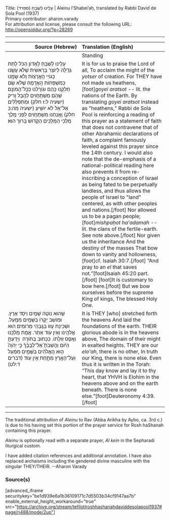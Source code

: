 <html>
<head></head>
<body>
Title: עָלֵינוּ לְשַׁבֵּחַ (ספרד)‏ | Aleinu l’Shabei’aḥ, translated by Rabbi David de Sola Pool (1937)<br />
Primary contributor: aharon.varady<br />
For attribution and license, please consult the following URL: <a href="http://opensiddur.org/?p=28269">http://opensiddur.org/?p=28269</a>
<p />
<hr />

<table style="margin-left: auto;margin-right: auto;" class="draggable">
<thead><tr><th id="x" style="text-align: right;">Source (Hebrew)</th><th style="text-align: left;">Translation (English)</th></tr></thead>
<tbody>
<tr><td style="vertical-align:top;" width="46%">
<div class="liturgy"><span lang="he">

</span></div></td>
 
<td style="vertical-align:top;" width="53%">
<div class="english">
<span class="instruction">Standing</span> 
</div></td></tr>


<tr><td style="vertical-align:top;" width="46%">
<div class="liturgy"><span lang="he">
עָלֵֽינוּ לְשַׁבֵּֽחַ לַֽאֲדוֹן הַכֹּל 
לָתֵת גְּדֻלָּה לְיוֹצֵר בְּרֵאשִׁית׃
שֶׁלֹּא עָשָֽׂנוּ כְּגוֹיֵי הָֽאֲרָצוֹת 
וְלֹא שָׂמָֽנוּ כְּמִשְׁפְּחוֹת הָֽאֲדָמָה׃
שֶׁלֹּא שָׂם חֶלְקֵֽנוּ כָּהֶם 
וגֽוֹרָלֵנוּ כְּכׇל־הֲמוֹנָֽם׃
שֶׁהֵם מִשְׁתַּֽחֲוִים לְהֶֽבֶל וָרִיק <span class="citation">(ישעיה ל:ז חלק)</span> 
וּמִתְפַּלְּלִים אֶל־אֵל לֹא יוֹשִֽׁיעַ׃ <span class="citation">(ישעיה מה:כ חלק)</span>
וַֽאֲנַחְנוּ מִשְׁתַּֽחֲוִים לִפְנֵי מֶֽלֶךְ מַלְכֵי הַמְּלָכִים 
הַקָּדוֹשׁ בָּרוּךְ הוּא׃
</span></div></td>
 
<td style="vertical-align:top;" width="53%">
<div class="english">
It is for us to praise the Lord of all, 
To acclaim the might of the <em>yotser</em> of creation. 
For THEY have not made us heathens,[foot]<em>goyei aratsot</em> -- lit. the nations of the Earth. By translating <em>goyei aratsot</em> instead as "heathens," Rabbi de Sola Pool is reinforcing a reading of this prayer as a statement of faith that does not contravene that of other Abrahamic declarations of faith, a complaint famously leveled against this prayer since the 14th century. I would also note that the de-emphasis of a national-political reading here also prevents it from re-inscribing a conception of Israel as being fated to be perpetually landless, and thus allows the people of Israel to "land" centered, as with other peoples and nations.[/foot] 
Nor allowed us to be a pagan people;[foot]<em>mishpaḥot ha'adamah</em> -- lit. the clans of the fertile-earth. See note above.[/foot]  
Nor given us the inheritance 
And the destiny of the masses 
That bow down to vanity and hollowness,[foot]cf. Isaiah 30:7.[/foot] 
“And pray to an <em>el</em> that saves not.”[foot]Isaiah 45:20 part.[/foot]
[foot]It is customary to bow here.[/foot] But we bow ourselves before the supreme King of kings, 
The blessed Holy One. 
</div></td></tr>


<tr><td style="vertical-align:top;" width="46%">
<div class="liturgy"><span lang="he">
שֶׁהוּא נוֹטֶה שָׁמַֽיִם 
וְיֹסֵד אָרֶץ. 
וּמוֹשַׁב יְקָרוֹ בַּשָּׁמַֽיִם מִמַּֽעַל. 
וּשְׁכִינַת עֻזּוֹ בְּגׇבְהֵי מְרוֹמִים׃ 
הוּא אֱלֹהֵֽינוּ וְאֵין עוֹד אַחֵר. 
אֱמֶת מַלְכֵּֽנוּ וְאֶֽפֶס זֽוּלָתוֹ. 
כַּכָּתוּב בַּתּוֹרָה׃ 
וְיָדַעְתָּ֣ הַיּ֗וֹם 
וַהֲשֵׁבֹתָ֮ אֶל־לְבָבֶ֒ךָ֒ 
כִּ֤י יְהֹוָה֙ ה֣וּא הָֽאֱלֹהִ֔ים
בַּשָּׁמַ֣יִם מִמַּ֔עַל
וְעַל־הָאָ֖רֶץ מִתָּ֑חַת 
אֵ֖ין עֽוֹד׃ <span class="citation">(דברים ד:לט)</span>
</span></div></td>
 
<td style="vertical-align:top;" width="53%">
<div class="english">
It is THEY [who] stretched forth the heavens 
And laid the foundations of the earth. 
THEIR glorious abode is in the heavens above, 
The domain of their might in exalted heights. 
THEY are our <em>elo'ah</em>, there is no other, 
In truth our King, there is none else. 
Even thus it is written in the Torah: 
“This day know 
and lay it to thy heart, 
that YHVH is Elohim
in the heavens above 
and on the earth beneath. 
There is none else.”[foot]Deuteronomy 4:39.[/foot]
</div></td></tr>
</tbody></table>

<hr />

The traditional attribution of <em>Aleinu</em> to Rav (Abba Arikha by Aybo, ca. 3rd c.) is due to his having set this portion of the prayer service for Rosh haShanah containing this prayer.

<em>Aleinu</em> is optionally read with a separate prayer, <em>Al kein</em> in the Sepharadi liturgical custom.

I have added citation references and additional annotation. I have also replaced archaisms including the gendered divine masculine with the singular THEY/THEIR. --Aharon Varady

<h3>Source(s)</h3>

[advanced_iframe securitykey="be1d939e6a1b36109171c7d5503b34cf9147aa7b" enable_external_height_workaround="true" src="https://archive.org/stream/tefilotlroshhashanahdaviddesolapool1937#page/n488/mode/2up"]
</body>
</html>
